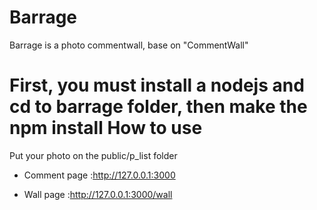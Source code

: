 
Barrage
=======

Barrage is a photo commentwall, base on "CommentWall"

First, you must install a nodejs and cd to barrage folder,  then make the npm install
How to use
=======
Put your photo on the public/p_list folder

- Comment page :http://127.0.0.1:3000

- Wall page :http://127.0.0.1:3000/wall


